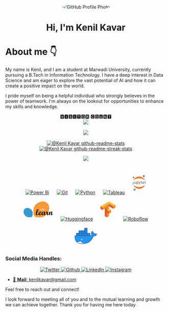 <div align="center">
  <img src="https://avatars.githubusercontent.com/u/125490448?v=4" alt="GitHub Profile Photo" style="border-radius: 50%; width: 150px; height: 150px;">
  <h1>Hi, I'm Kenil Kavar</h1>
</div>


# About me 👇
My name is Kenil, and I am a student at Marwadi University, currently pursuing a B.Tech in Information Technology. I have a deep interest in Data Science and am eager to explore the vast potential of AI and how it can create a positive impact on the world.

I pride myself on being a helpful individual who strongly believes in the power of teamwork. I'm always on the lookout for opportunities to enhance my skills and knowledge.
<p align="center"> 
 🆅🅸🆂🅸🆃🅾🆁 🅲🅾🆄🅽🆃<br>
  <img src="https://profile-counter.glitch.me/Kenil-kavar/count.svg"/>

<p align="center">
<img src="https://github-readme-stats.vercel.app/api/top-langs/?username=Kenil-kavar&theme=shadow_blue&layout=compact"width="48%"/> 
</p>  

<p align="center">
  <a href="https://github.com/Kenil-kavar?tab=repositories">
    <img src="https://github-readme-stats-one-bice.vercel.app/api?username=Kenil-kavar&theme=transparent&show_icons=true&count_private=true&hide_border=true&role=OWNER,ORGANIZATION_MEMBER,COLLABORATOR" width="45%" alt="@Kenil Kavar github-readme-stats">
  </a>
  <a href="https://github.com/Kenil-kavar?tab=stars">
    <img src="https://github-readme-streak-stats.herokuapp.com?user=Kenil-kavar&theme=shadow-blue&hide_border=true&date_format=M%20j%5B%2C%20Y%5D" width="45%" alt="@Kenil Kavar github-readme-streak-stats">
  </a>
</p>
<p align="center">
     <img src="https://capsule-render.vercel.app/api?type=waving&color=gradient&height=100&section=footer"/>
</p>
<br/>



<div align="center">  
<a href="https://powerbi.microsoft.com/en-us/" target="_blank"><img style="margin: 10px" src="https://profilinator.rishav.dev/skills-assets/powerbi.png" alt="Power Bi" height="50" /></a>  
<a href="https://github.com/" target="_blank"><img style="margin: 10px" src="https://profilinator.rishav.dev/skills-assets/git-scm-icon.svg" alt="Git" height="50" /></a>  
<a href="https://www.python.org/" target="_blank"><img style="margin: 10px" src="https://profilinator.rishav.dev/skills-assets/python-original.svg" alt="Python" height="50" /></a>  
<a href="https://www.tableau.com/" target="_blank"><img style="margin: 10px" src="https://profilinator.rishav.dev/skills-assets/tableau.svg" alt="Tableau" height="50" /></a>  
<a href="https://jupyter.org/" target="_blank"><img style="margin: 10px" src="jupyter.png" alt="Jupyter-Notebook" height="50" /></a>  
<a href="https://scikit-learn.org/stable/" target="_blank"><img style="margin: 10px" src="scikitlearn.png" alt="Sklearn" height="50" /></a>  
<a href="https://huggingface.co/" target="_blank"><img style="margin: 10px" src="https://huggingface.co/front/assets/huggingface_logo-noborder.svg" alt="Huggingface" height="50" /></a>  
<a href="https://www.tensorflow.org/" target="_blank"><img style="margin: 10px" src="tensorflow.png" alt="Tensorflow" height="50" /></a>  
<a href="https://roboflow.com/" target="_blank"><img style="margin: 10px" src="https://app.roboflow.com/images/wordmark-purboflow.svg" alt="Roboflow" height="50" /></a>  
<a href="https://www.docker.com/" target="_blank"><img style="margin: 10px" src="docker.png" alt="Docker" height="50" /></a>  

</div>

### Social Media Handles:

<p align="center">
  <a href="https://twitter.com/KenilKavar">
    <img src="https://img.shields.io/twitter/follow/KenilKavar?color=1DA1F2&logo=twitter&style=for-the-badge" alt="Twitter">
  </a>
  
  <a href="https://github.com/Kenil-kavar">
    <img src="https://img.shields.io/badge/Follow%20on-GitHub-black?style=for-the-badge&logo=github" alt="Github">
  </a>
  
  <a href="https://www.linkedin.com/in/kenil-kavar-957744256/">
    <img src="https://img.shields.io/badge/Connect%20on-LinkedIn-blue?style=for-the-badge&logo=linkedin" alt="LinkedIn">

  <a href="https://www.instagram.com/kenilkavar5/?igsh=YXFjNGZ6anp0YWR3">
    <img src="https://img.shields.io/badge/Follow%20on-Instagram-black?style=for-the-badge&logo=instagram" alt="Instagram">
  </p>

- 📧 **Mail**: kenilkavar@gmail.com

Feel free to reach out and connect! 

I look forward to meeting all of you and to the mutual learning and growth we can achieve together. Thank you for having me here today.
